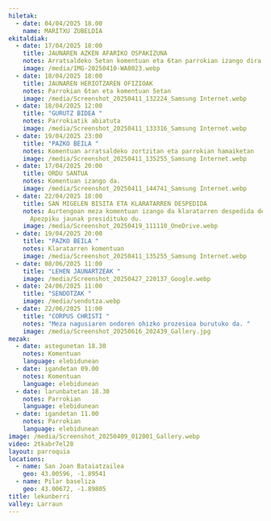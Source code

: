 ```yaml
---
hiletak:
  - date: 04/04/2025 18.00
    name: MARITXU ZUBELDIA
ekitaldiak:
  - date: 17/04/2025 18:00
    title: JAUNAREN AZKEN AFARIKO OSPAKIZUNA
    notes: Arratsaldeko 5etan komentuan eta 6tan parrokian izango dira ospakizunak
    image: /media/IMG-20250410-WA0023.webp
  - date: 18/04/2025 18:00
    title: JAUNAREN HERIOTZAREN OFIZIOAK
    notes: Parrokian 6tan eta komentuan 5etan
    image: /media/Screenshot_20250411_132224_Samsung Internet.webp
  - date: 18/04/2025 12:00
    title: "GURUTZ BIDEA "
    notes: Parrokiatik abiatuta
    image: /media/Screenshot_20250411_133316_Samsung Internet.webp
  - date: 19/04/2025 23:00
    title: "PAZKO BEILA "
    notes: Komentuan arratsaldeko zortzitan eta parrokian hamaiketan
    image: /media/Screenshot_20250411_135255_Samsung Internet.webp
  - date: 17/04/2025 20:00
    title: ORDU SANTUA
    notes: Komentuan izango da.
    image: /media/Screenshot_20250411_144741_Samsung Internet.webp
  - date: 22/04/2025 18:00
    title: SAN MIGELEN BISITA ETA KLARATARREN DESPEDIDA
    notes: Aurtengoan meza komentuan izango da klaratarren despedida dela eta.
      Apezpiku jaunak presidituko du.
    image: /media/Screenshot_20250419_111110_OneDrive.webp
  - date: 19/04/2025 20:00
    title: "PAZKO BEILA "
    notes: Klaratarren komentuan
    image: /media/Screenshot_20250411_135255_Samsung Internet.webp
  - date: 08/06/2025 11:00
    title: "LEHEN JAUNARTZEAK "
    image: /media/Screenshot_20250427_220137_Google.webp
  - date: 24/06/2025 11:00
    title: "SENDOTZAK "
    image: /media/sendotza.webp
  - date: 22/06/2025 11:00
    title: "CORPUS CHRISTI "
    notes: "Meza nagusiaren ondoren ohizko prozesioa burutuko da. "
    image: /media/Screenshot_20250616_202439_Gallery.jpg
mezak:
  - date: astegunetan 18.30
    notes: Komentuan
    language: elebidunean
  - date: igandetan 09.00
    notes: Komentuan
    language: elebidunean
  - date: larunbatetan 18.30
    notes: Parrokian
    language: elebidunean
  - date: igandetan 11.00
    notes: Parrokian
    language: elebidunean
image: /media/Screenshot_20250409_012001_Gallery.webp
video: 2tkabr7el28
layout: parroquia
locations:
  - name: San Joan Bataiatzailea
    geo: 43.00596, -1.89541
  - name: Pilar baseliza
    geo: 43.00672, -1.89805
title: lekunberri
valley: Larraun
---
```

